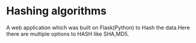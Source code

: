 # Hashing algorithms
A web application which was built on Flask(Python) to Hash the data.Here there are multiple options to HASH like SHA,MD5.
